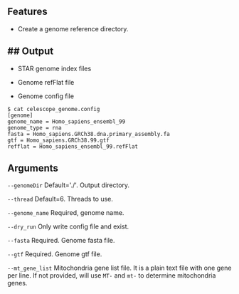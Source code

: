 ## Features
- Create a genome reference directory.

## ## Output

- STAR genome index files

- Genome refFlat file

- Genome config file
```
$ cat celescope_genome.config
[genome]
genome_name = Homo_sapiens_ensembl_99
genome_type = rna
fasta = Homo_sapiens.GRCh38.dna.primary_assembly.fa
gtf = Homo_sapiens.GRCh38.99.gtf
refflat = Homo_sapiens_ensembl_99.refFlat
```


## Arguments
`--genomeDir` Default='./'. Output directory.

`--thread` Default=6. Threads to use.

`--genome_name` Required, genome name.

`--dry_run` Only write config file and exist.

`--fasta` Required. Genome fasta file.

`--gtf` Required. Genome gtf file.

`--mt_gene_list` Mitochondria gene list file. It is a plain text file with one gene per line. 
If not provided, will use `MT-` and `mt-` to determine mitochondria genes.

